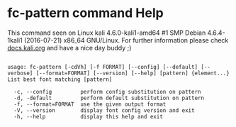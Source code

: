 # fc-pattern command Help
 
 This command seen on Linux kali 4.6.0-kali1-amd64 #1 SMP Debian 4.6.4-1kali1 (2016-07-21) x86_64 GNU/Linux. For further information please check [docs.kali.org](docs.kali.org) and have a nice day buddy ;) 

~~~

usage: fc-pattern [-cdVh] [-f FORMAT] [--config] [--default] [--verbose] [--format=FORMAT] [--version] [--help] [pattern] {element...}
List best font matching [pattern]

  -c, --config         perform config substitution on pattern
  -d, -default         perform default substitution on pattern
  -f, --format=FORMAT  use the given output format
  -V, --version        display font config version and exit
  -h, --help           display this help and exit

~~~

